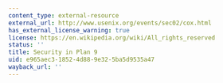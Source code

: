 ```yaml
---
content_type: external-resource
external_url: http://www.usenix.org/events/sec02/cox.html
has_external_license_warning: true
license: https://en.wikipedia.org/wiki/All_rights_reserved
status: ''
title: Security in Plan 9
uid: e965aec3-1852-4d88-9e32-5ba5d9535a47
wayback_url: ''
---
```

